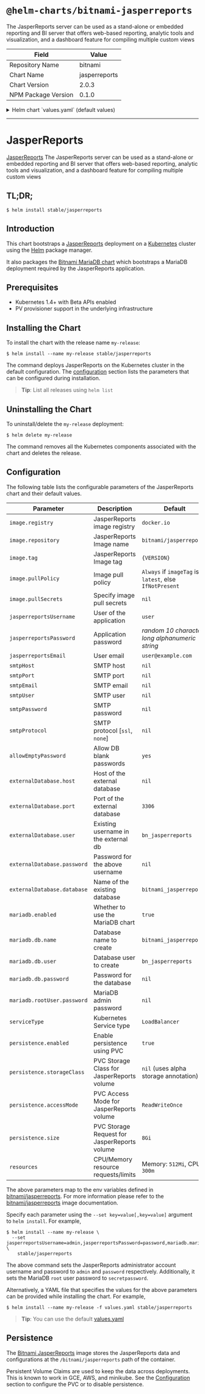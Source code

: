 # `@helm-charts/bitnami-jasperreports`

The JasperReports server can be used as a stand-alone or embedded reporting and BI server that offers web-based reporting, analytic tools and visualization, and a dashboard feature for compiling multiple custom views

| Field               | Value         |
| ------------------- | ------------- |
| Repository Name     | bitnami       |
| Chart Name          | jasperreports |
| Chart Version       | 2.0.3         |
| NPM Package Version | 0.1.0         |

<details>

<summary>Helm chart `values.yaml` (default values)</summary>

```yaml
## Bitnami JasperReports image version
## ref: https://hub.docker.com/r/bitnami/dokuwiki/tags/
##
image:
  registry: docker.io
  repository: bitnami/jasperreports
  tag: 7.1.0-debian-9
  ## Specify a imagePullPolicy
  ## Defaults to 'Always' if image tag is 'latest', else set to 'IfNotPresent'
  ## ref: http://kubernetes.io/docs/user-guide/images/#pre-pulling-images
  ##
  pullPolicy: IfNotPresent
  ## Optionally specify an array of imagePullSecrets.
  ## Secrets must be manually created in the namespace.
  ## ref: https://kubernetes.io/docs/tasks/configure-pod-container/pull-image-private-registry/
  ##
  # pullSecrets:
  #   - myRegistrKeySecretName

## User of the application
## ref: https://github.com/bitnami/bitnami-docker-jasperreports#configuration
##
jasperreportsUsername: user

## Application password
## Defaults to a random 10-character alphanumeric string if not set
## ref: https://github.com/bitnami/bitnami-docker-jasperreports#configuration
##
# jasperreportsPassword:
#
## Application mail
## ref: https://github.com/bitnami/bitnami-docker-jasperreports#configuration
##
jasperreportsEmail: user@example.com

## Set to `yes` to allow the container to be started with blank passwords
## ref: https://github.com/bitnami/bitnami-docker-jasperreports#environment-variables
allowEmptyPassword: 'yes'

##
## External database configuration
##
externalDatabase:
  ## Database host
  host:

  ## Database host
  port: 3306

  ## Database user
  user: bn_jasperreports

  ## Database password
  password:

  ## Database name
  database: bitnami_jasperreports

## SMTP mail delivery configuration
## ref: https://github.com/bitnami/bitnami-docker-jasperreports#smtp-configuration
##
# smtpHost:
# smtpPort:
# smtpEmail:
# smtpUser:
# smtpPassword:
# smtpProtocol:

##
## MariaDB chart configuration
##
mariadb:
  ## Whether to deploy a mariadb server to satisfy the applications database requirements. To use an external database set this to false and configure the externalDatabase parameters
  enabled: true
  ## Disable MariaDB replication
  replication:
    enabled: false

  ## Create a database and a database user
  ## ref: https://github.com/bitnami/bitnami-docker-mariadb/blob/master/README.md#creating-a-database-user-on-first-run
  ##
  db:
    name: bitnami_jasperreports
    user: bn_jasperreports
    ## If the password is not specified, mariadb will generates a random password
    ##
    # password:

  ## MariaDB admin password
  ## ref: https://github.com/bitnami/bitnami-docker-mariadb/blob/master/README.md#setting-the-root-password-on-first-run
  ##
  # rootUser:
  #   password:

  ## Enable persistence using Persistent Volume Claims
  ## ref: http://kubernetes.io/docs/user-guide/persistent-volumes/
  ##
  master:
    persistence:
      enabled: true
      ## mariadb data Persistent Volume Storage Class
      ## If defined, storageClassName: <storageClass>
      ## If set to "-", storageClassName: "", which disables dynamic provisioning
      ## If undefined (the default) or set to null, no storageClassName spec is
      ##   set, choosing the default provisioner.  (gp2 on AWS, standard on
      ##   GKE, AWS & OpenStack)
      ##
      # storageClass: "-"
      accessMode: ReadWriteOnce
      size: 8Gi

## Kubernetes configuration
## For minikube, set this to NodePort, elsewhere use LoadBalancer
##
serviceType: LoadBalancer

## Enable persistence using Persistent Volume Claims
## ref: http://kubernetes.io/docs/user-guide/persistent-volumes/
##
persistence:
  enabled: true
  ## database data Persistent Volume Storage Class
  ## If defined, storageClassName: <storageClass>
  ## If set to "-", storageClassName: "", which disables dynamic provisioning
  ## If undefined (the default) or set to null, no storageClassName spec is
  ##   set, choosing the default provisioner.  (gp2 on AWS, standard on
  ##   GKE, AWS & OpenStack)
  ##
  # storageClass: "-"
  accessMode: ReadWriteOnce
  size: 8Gi

## Configure resource requests and limits
## ref: http://kubernetes.io/docs/user-guide/compute-resources/
##
resources:
  requests:
    memory: 512Mi
    cpu: 300m
```

</details>

---

# JasperReports

[JasperReports](http://community.jaspersoft.com/project/jasperreports-server) The JasperReports server can be used as a stand-alone or embedded reporting and BI server that offers web-based reporting, analytic tools and visualization, and a dashboard feature for compiling multiple custom views

## TL;DR;

```console
$ helm install stable/jasperreports
```

## Introduction

This chart bootstraps a [JasperReports](https://github.com/bitnami/bitnami-docker-jasperreports) deployment on a [Kubernetes](http://kubernetes.io) cluster using the [Helm](https://helm.sh) package manager.

It also packages the [Bitnami MariaDB chart](https://github.com/kubernetes/charts/tree/master/stable/mariadb) which bootstraps a MariaDB deployment required by the JasperReports application.

## Prerequisites

- Kubernetes 1.4+ with Beta APIs enabled
- PV provisioner support in the underlying infrastructure

## Installing the Chart

To install the chart with the release name `my-release`:

```console
$ helm install --name my-release stable/jasperreports
```

The command deploys JasperReports on the Kubernetes cluster in the default configuration. The [configuration](#configuration) section lists the parameters that can be configured during installation.

> **Tip**: List all releases using `helm list`

## Uninstalling the Chart

To uninstall/delete the `my-release` deployment:

```console
$ helm delete my-release
```

The command removes all the Kubernetes components associated with the chart and deletes the release.

## Configuration

The following table lists the configurable parameters of the JasperReports chart and their default values.

| Parameter                   | Description                                  | Default                                                 |
| --------------------------- | -------------------------------------------- | ------------------------------------------------------- |
| `image.registry`            | JasperReports image registry                 | `docker.io`                                             |
| `image.repository`          | JasperReports Image name                     | `bitnami/jasperreports`                                 |
| `image.tag`                 | JasperReports Image tag                      | `{VERSION}`                                             |
| `image.pullPolicy`          | Image pull policy                            | `Always` if `imageTag` is `latest`, else `IfNotPresent` |
| `image.pullSecrets`         | Specify image pull secrets                   | `nil`                                                   |
| `jasperreportsUsername`     | User of the application                      | `user`                                                  |
| `jasperreportsPassword`     | Application password                         | _random 10 character long alphanumeric string_          |
| `jasperreportsEmail`        | User email                                   | `user@example.com`                                      |
| `smtpHost`                  | SMTP host                                    | `nil`                                                   |
| `smtpPort`                  | SMTP port                                    | `nil`                                                   |
| `smtpEmail`                 | SMTP email                                   | `nil`                                                   |
| `smtpUser`                  | SMTP user                                    | `nil`                                                   |
| `smtpPassword`              | SMTP password                                | `nil`                                                   |
| `smtpProtocol`              | SMTP protocol [`ssl`, `none`]                | `nil`                                                   |
| `allowEmptyPassword`        | Allow DB blank passwords                     | `yes`                                                   |
| `externalDatabase.host`     | Host of the external database                | `nil`                                                   |
| `externalDatabase.port`     | Port of the external database                | `3306`                                                  |
| `externalDatabase.user`     | Existing username in the external db         | `bn_jasperreports`                                      |
| `externalDatabase.password` | Password for the above username              | `nil`                                                   |
| `externalDatabase.database` | Name of the existing database                | `bitnami_jasperreports`                                 |
| `mariadb.enabled`           | Whether to use the MariaDB chart             | `true`                                                  |
| `mariadb.db.name`           | Database name to create                      | `bitnami_jasperreports`                                 |
| `mariadb.db.user`           | Database user to create                      | `bn_jasperreports`                                      |
| `mariadb.db.password`       | Password for the database                    | `nil`                                                   |
| `mariadb.rootUser.password` | MariaDB admin password                       | `nil`                                                   |
| `serviceType`               | Kubernetes Service type                      | `LoadBalancer`                                          |
| `persistence.enabled`       | Enable persistence using PVC                 | `true`                                                  |
| `persistence.storageClass`  | PVC Storage Class for JasperReports volume   | `nil` (uses alpha storage annotation)                   |
| `persistence.accessMode`    | PVC Access Mode for JasperReports volume     | `ReadWriteOnce`                                         |
| `persistence.size`          | PVC Storage Request for JasperReports volume | `8Gi`                                                   |
| `resources`                 | CPU/Memory resource requests/limits          | Memory: `512Mi`, CPU: `300m`                            |

The above parameters map to the env variables defined in [bitnami/jasperreports](http://github.com/bitnami/bitnami-docker-jasperreports). For more information please refer to the [bitnami/jasperreports](http://github.com/bitnami/bitnami-docker-jasperreports) image documentation.

Specify each parameter using the `--set key=value[,key=value]` argument to `helm install`. For example,

```console
$ helm install --name my-release \
  --set jasperreportsUsername=admin,jasperreportsPassword=password,mariadb.mariadbRootPassword=secretpassword \
    stable/jasperreports
```

The above command sets the JasperReports administrator account username and password to `admin` and `password` respectively. Additionally, it sets the MariaDB `root` user password to `secretpassword`.

Alternatively, a YAML file that specifies the values for the above parameters can be provided while installing the chart. For example,

```console
$ helm install --name my-release -f values.yaml stable/jasperreports
```

> **Tip**: You can use the default [values.yaml](values.yaml)

## Persistence

The [Bitnami JasperReports](https://github.com/bitnami/bitnami-docker-jasperreports) image stores the JasperReports data and configurations at the `/bitnami/jasperreports` path of the container.

Persistent Volume Claims are used to keep the data across deployments. This is known to work in GCE, AWS, and minikube.
See the [Configuration](#configuration) section to configure the PVC or to disable persistence.
